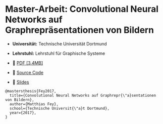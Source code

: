# Master-Arbeit: Convolutional Neural Networks auf Graphrepräsentationen von Bildern

* **Universität:** Technische Universität Dortmund
* **Lehrstuhl:** Lehrstuhl für Graphische Systeme

* :paperclip: [PDF [3.4MB]](https://github.com/rusty1s/deep-learning-on-graphs/raw/master/masterthesis/main.pdf)
* :minidisc: [Source Code](https://github.com/rusty1s/embedded_gcnn)
* :movie_camera: [Slides]()

```
@mastersthesis{Fey2017,
  title={Convolutional Neural Networks auf Graphrepr{\"a}sentationen von Bildern},
  author={Matthias Fey},
  school={Technische Universit{\"a}t Dortmund},
  year={2017},
}
```
